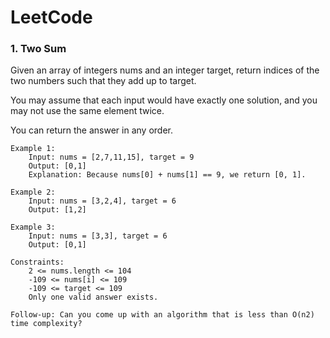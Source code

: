 # LeetCode

### 1. Two Sum
Given an array of integers nums and an integer target, return indices of the two numbers such that they add up to target.

You may assume that each input would have exactly one solution, and you may not use the same element twice.

You can return the answer in any order.

    Example 1:
        Input: nums = [2,7,11,15], target = 9
        Output: [0,1]
        Explanation: Because nums[0] + nums[1] == 9, we return [0, 1].

    Example 2:
        Input: nums = [3,2,4], target = 6
        Output: [1,2]

    Example 3:
        Input: nums = [3,3], target = 6
        Output: [0,1]

    Constraints:
        2 <= nums.length <= 104
        -109 <= nums[i] <= 109
        -109 <= target <= 109
        Only one valid answer exists.

    Follow-up: Can you come up with an algorithm that is less than O(n2) time complexity?

